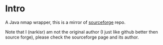 # Intro
A Java nmap wrapper, this is a mirror of [sourceforge](http://sourceforge.net/apps/mediawiki/nmap4j/index.php?title=Main_Page#Nmap4j)  repo.

Note that I (narkisr) am not the original author (I just like github better then source forge), please check the sourceforge page and its author.
